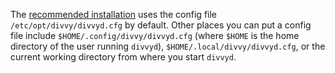 The [recommended installation](install-divvyd.html) uses the config file `/etc/opt/divvy/divvyd.cfg` by default. Other places you can put a config file include `$HOME/.config/divvy/divvyd.cfg` (where `$HOME` is the home directory of the user running `divvyd`), `$HOME/.local/divvy/divvyd.cfg`, or the current working directory from where you start `divvyd`.
